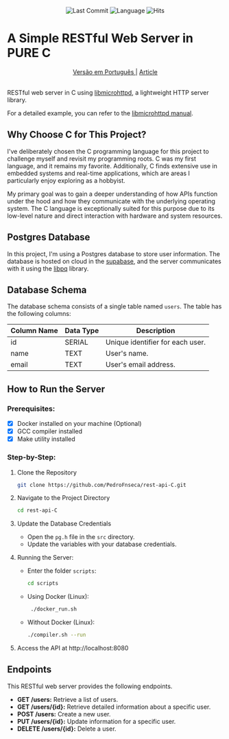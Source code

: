 <p align="center">

  <img src="https://img.shields.io/github/last-commit/PedroFnseca/rest-api-C" alt="Last Commit">
  
  <img src="https://img.shields.io/github/languages/top/PedroFnseca/rest-api-C" alt="Language">

   <img src="https://hits.sh/github.com/PedroFnseca/rest-api-C.svg?view=today-total" alt="Hits">
</p>

# A Simple RESTful Web Server in PURE C
<div align=center>
   <a href="./README-PT.md">
   Versão em Português
   </a>
   |
   <a href="https://medium.com/@pedrofnseca/evoluindo-como-desenvolvedor-minha-experi%C3%AAncia-com-a-api-feita-em-c-69b758801c91" target="_blank">
   Article
   </a>
</div>
<br>

RESTful web server in C using [libmicrohttpd](https://www.gnu.org/software/libmicrohttpd/), a lightweight HTTP server library.

For a detailed example, you can refer to the [libmicrohttpd manual](https://www.gnu.org/software/libmicrohttpd/manual/libmicrohttpd.html#Simple-HTTP-server-example).

## Why Choose C for This Project?

I've deliberately chosen the C programming language for this project to challenge myself and revisit my programming roots. C was my first language, and it remains my favorite. Additionally, C finds extensive use in embedded systems and real-time applications, which are areas I particularly enjoy exploring as a hobbyist.

My primary goal was to gain a deeper understanding of how APIs function under the hood and how they communicate with the underlying operating system. The C language is exceptionally suited for this purpose due to its low-level nature and direct interaction with hardware and system resources.

## Postgres Database
In this project, I'm using a Postgres database to store user information. The database is hosted on cloud in the [supabase](https://supabase.com/), and the server communicates with it using the [libpq](https://www.postgresql.org/docs/9.1/libpq.html) library.

## Database Schema

The database schema consists of a single table named `users`. The table has the following columns:

| Column Name | Data Type | Description |
| ----------- | --------- | ----------- |
| id          | SERIAL    | Unique identifier for each user. |
| name        | TEXT      | User's name. |
| email       | TEXT      | User's email address. |

## How to Run the Server

### Prerequisites:
- [x] Docker installed on your machine (Optional)
- [x] GCC compiler installed
- [x] Make utility installed

### Step-by-Step:

1. Clone the Repository
   ```bash	
   git clone https://github.com/PedroFnseca/rest-api-C.git
   ```

2. Navigate to the Project Directory
   ```bash
   cd rest-api-C
   ```

3. Update the Database Credentials
   - Open the `pg.h` file in the `src` directory.
   - Update the variables with your database credentials.

4. Running the Server:
   - Enter the folder `scripts`:
     ```bash
     cd scripts
     ```

   - Using Docker (Linux):
     ```bash
      ./docker_run.sh
     ```
   - Without Docker (Linux):
     ```bash
     ./compiler.sh --run
     ```

5. Access the API at http://localhost:8080

## Endpoints

This RESTful web server provides the following endpoints.

- **GET /users:** Retrieve a list of users.
- **GET /users/{id}:** Retrieve detailed information about a specific user.
- **POST /users:** Create a new user.
- **PUT /users/{id}:** Update information for a specific user.
- **DELETE /users/{id}:** Delete a user.


